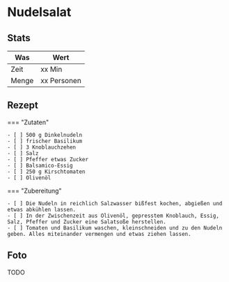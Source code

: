 # Nudelsalat

## Stats

| Was   | Wert        |
|-------|-------------|
| Zeit  | xx Min      |
| Menge | xx Personen |

## Rezept

=== "Zutaten"

    - [ ] 500 g Dinkelnudeln
    - [ ] frischer Basilikum
    - [ ] 3 Knoblauchzehen
    - [ ] Salz
    - [ ] Pfeffer etwas Zucker
    - [ ] Balsamico-Essig
    - [ ] 250 g Kirschtomaten
    - [ ] Olivenöl

=== "Zubereitung"

    - [ ] Die Nudeln in reichlich Salzwasser bißfest kochen, abgießen und etwas abkühlen lassen. 
    - [ ] In der Zwischenzeit aus Olivenöl, gepresstem Knoblauch, Essig, Salz, Pfeffer und Zucker eine Salatsoße herstellen.
    - [ ] Tomaten und Basilikum waschen, kleinschneiden und zu den Nudeln geben. Alles miteinander vermengen und etwas ziehen lassen.

## Foto

TODO

